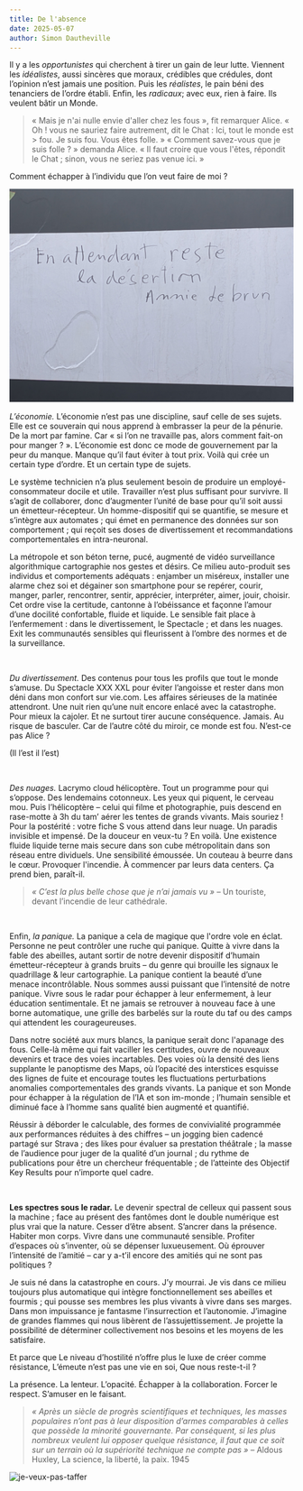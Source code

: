 ```yaml
---
title: De l'absence
date: 2025-05-07
author: Simon Dautheville
---
```


Il y a les *opportunistes* qui cherchent à tirer un gain de leur lutte. Viennent les *idéalistes*, aussi sincères que moraux, crédibles que crédules, dont l’opinion n’est jamais une position. Puis les *réalistes*, le pain béni des tenanciers de l’ordre établi. Enfin, les *radicaux*; avec eux, rien à faire. Ils veulent bâtir un Monde.

> « Mais je n'ai nulle envie d'aller chez les fous », fit remarquer Alice.
> « Oh ! vous ne sauriez faire autrement, dit le Chat : Ici, tout le monde est > fou. Je suis fou. Vous êtes folle. »
> « Comment savez-vous que je suis folle ? » demanda Alice.
> « Il faut croire que vous l'êtes, répondit le Chat ; sinon, vous ne seriez pas venue ici. »

Comment échapper à l’individu que l’on veut faire de moi ?

![desertion-annie-lebrun](https://raw.githubusercontent.com/EduGonO/bcphl-tests/main/public/media/articles/Automaton/desertion-annie-lebrun.jpeg)


*L’économie.*
L’économie n’est pas une discipline, sauf celle de ses sujets. Elle est ce souverain qui nous apprend à embrasser la peur de la pénurie. De la mort par famine. Car « si l’on ne travaille pas, alors comment fait-on pour manger ? ».  L’économie est donc ce mode de gouvernement par la peur du manque. Manque qu’il faut éviter à tout prix. Voilà qui crée un certain type d’ordre. Et un certain type de sujets.

Le système technicien n’a plus seulement besoin de produire un employé-consommateur docile et utile. Travailler n’est plus suffisant pour survivre. Il s’agit de collaborer, donc d’augmenter l’unité de base pour qu’il soit aussi un émetteur-récepteur. Un homme-dispositif qui se quantifie, se mesure et s’intègre aux automates ; qui émet en permanence des données sur son comportement ; qui reçoit ses doses de divertissement et recommandations comportementales en intra-neuronal.

La métropole et son béton terne, pucé, augmenté de vidéo surveillance algorithmique cartographie nos gestes et désirs. Ce milieu auto-produit ses individus et comportements adéquats : enjamber un miséreux, installer une alarme chez soi et dégainer son smartphone pour se repérer, courir, manger, parler, rencontrer, sentir, apprécier, interpréter, aimer, jouir, choisir. Cet ordre vise la certitude, cantonne à l’obéissance et façonne l’amour d’une docilité confortable, fluide et liquide. Le sensible fait place à l’enfermement : dans le divertissement, le Spectacle ; et dans les nuages. Exit les communautés sensibles qui fleurissent à l’ombre des normes et de la surveillance. 

⠀

*Du divertissement.*
Des contenus pour tous les profils que tout le monde s’amuse. Du Spectacle XXX XXL pour éviter l’angoisse et rester dans mon déni dans mon confort sur vie.com. Les affaires sérieuses de la matinée attendront. Une nuit rien qu’une nuit encore enlacé avec la catastrophe. Pour mieux la cajoler. Et ne surtout tirer aucune conséquence. Jamais. Au risque de basculer. Car de l’autre côté du miroir, ce monde est fou. N’est-ce pas Alice ?

(Il l’est il l’est)

⠀

*Des nuages.*
Lacrymo cloud hélicoptère. Tout un programme pour qui s’oppose. Des lendemains cotonneux. Les yeux qui piquent, le cerveau mou. Puis l’hélicoptère – celui qui filme et photographie, puis descend en rase-motte à 3h du tam’ aérer les tentes de grands vivants. Mais souriez ! Pour la postérité : votre fiche S vous attend dans leur nuage. Un paradis invisible et impensé. De la douceur en veux-tu ? En voilà. Une existence fluide liquide terne mais secure dans son cube métropolitain dans son réseau entre dividuels. Une sensibilité émoussée. Un couteau à beurre dans le cœur. Provoquer l'incendie. À commencer par leurs data centers. Ça prend bien, paraît-il.

> *« C’est la plus belle chose que je n’ai jamais vu »*
> – Un touriste, devant l’incendie de leur cathédrale.

⠀

Enfin, *la panique.*
La panique a cela de magique que l'ordre vole en éclat. Personne ne peut contrôler une ruche qui panique. Quitte à vivre dans la fable des abeilles, autant sortir de notre devenir dispositif d’humain émetteur-récepteur à grands bruits – du genre qui brouille les signaux le quadrillage & leur cartographie. La panique contient la beauté d’une menace incontrôlable. Nous sommes aussi puissant que l’intensité de notre panique. Vivre sous le radar pour échapper à leur enfermement, à leur éducation sentimentale. Et ne jamais se retrouver à nouveau face à une borne automatique, une grille des barbelés sur la route du taf ou des camps qui attendent les courageureuses.

Dans notre société aux murs blancs, la panique serait donc l'apanage des fous. Celle-là même qui fait vaciller les certitudes, ouvre de nouveaux devenirs et trace des voies incartables. Des voies où la densité des liens supplante le panoptisme des Maps, où l’opacité des interstices esquisse des lignes de fuite et encourage toutes les fluctuations perturbations anomalies comportementales des grands vivants. La panique et son Monde pour échapper à la régulation de l’IA et son im-monde ; l’humain sensible et diminué face à l’homme sans qualité bien augmenté et quantifié.

Réussir à déborder le calculable, des formes de convivialité programmée aux performances réduites à des chiffres – un jogging bien cadencé partagé sur Strava ; des likes pour évaluer sa prestation théâtrale ; la masse de l’audience pour juger de la qualité d’un journal ; du rythme de publications pour être un chercheur fréquentable ; de l’atteinte des Objectif Key Results pour n’importe quel cadre.

⠀

**Les spectres sous le radar.**
Le devenir spectral de celleux qui passent sous la machine ; face au présent des fantômes dont le double numérique est plus vrai que la nature. Cesser d’être absent. S’ancrer dans la présence. Habiter mon corps. Vivre dans une communauté sensible. Profiter d’espaces où s’inventer, où se dépenser luxueusement. Où éprouver l’intensité de l’amitié – car y a-t’il encore des amitiés qui ne sont pas politiques ? 

Je suis né dans la catastrophe en cours. J’y mourrai.
Je vis dans ce milieu toujours plus automatique qui intègre fonctionnellement ses abeilles et fourmis ; qui pousse ses membres les plus vivants à vivre dans ses marges. Dans mon impuissance je fantasme l’insurrection et l’autonomie. J’imagine de grandes flammes qui nous libèrent de l’assujettissement. Je projette la possibilité de déterminer collectivement nos besoins et les moyens de les satisfaire. 

Et parce que 
Le niveau d’hostilité n’offre plus le luxe de créer comme résistance, 
L’émeute n’est pas une vie en soi,
Que nous reste-t-il ? 

La présence. La lenteur. L’opacité.
Échapper à la collaboration. Forcer le respect. S’amuser en le faisant.

> *« Après un siècle de progrès scientifiques et techniques, les masses populaires n’ont pas à leur disposition d’armes comparables à celles que possède la minorité gouvernante. Par conséquent, si les plus nombreux veulent lui opposer quelque résistance, il faut que ce soit sur un terrain où la supériorité technique ne compte pas »*
> – Aldous Huxley, La science, la liberté, la paix. 1945

![je-veux-pas-taffer](https://raw.githubusercontent.com/EduGonO/bcphl-tests/main/public/media/articles/Automaton/je-ne-veux-pas-taffer.jpeg)

